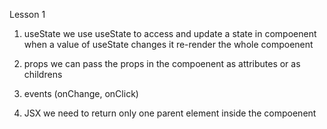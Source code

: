 Lesson 1 


1) useState
we use useState to access and update a state in compoenent
when a value of useState changes it re-render the whole compoenent
2) props
we can pass the props in the compoenent as attributes or as childrens
3) events (onChange, onClick)

4) JSX
we need to return only one parent element inside the compoenent
